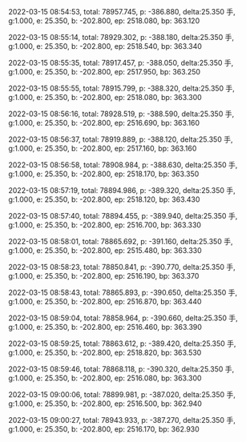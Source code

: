 2022-03-15 08:54:53, total: 78957.745, p: -386.880, delta:25.350 手, g:1.000, e: 25.350, b: -202.800, ep: 2518.080, bp: 363.120

2022-03-15 08:55:14, total: 78929.302, p: -388.180, delta:25.350 手, g:1.000, e: 25.350, b: -202.800, ep: 2518.540, bp: 363.340

2022-03-15 08:55:35, total: 78917.457, p: -388.050, delta:25.350 手, g:1.000, e: 25.350, b: -202.800, ep: 2517.950, bp: 363.250

2022-03-15 08:55:55, total: 78915.799, p: -388.320, delta:25.350 手, g:1.000, e: 25.350, b: -202.800, ep: 2518.080, bp: 363.300

2022-03-15 08:56:16, total: 78928.519, p: -388.590, delta:25.350 手, g:1.000, e: 25.350, b: -202.800, ep: 2516.690, bp: 363.160

2022-03-15 08:56:37, total: 78919.889, p: -388.120, delta:25.350 手, g:1.000, e: 25.350, b: -202.800, ep: 2517.160, bp: 363.160

2022-03-15 08:56:58, total: 78908.984, p: -388.630, delta:25.350 手, g:1.000, e: 25.350, b: -202.800, ep: 2518.170, bp: 363.350

2022-03-15 08:57:19, total: 78894.986, p: -389.320, delta:25.350 手, g:1.000, e: 25.350, b: -202.800, ep: 2518.120, bp: 363.430

2022-03-15 08:57:40, total: 78894.455, p: -389.940, delta:25.350 手, g:1.000, e: 25.350, b: -202.800, ep: 2516.700, bp: 363.330

2022-03-15 08:58:01, total: 78865.692, p: -391.160, delta:25.350 手, g:1.000, e: 25.350, b: -202.800, ep: 2515.480, bp: 363.330

2022-03-15 08:58:23, total: 78850.841, p: -390.770, delta:25.350 手, g:1.000, e: 25.350, b: -202.800, ep: 2516.190, bp: 363.370

2022-03-15 08:58:43, total: 78865.893, p: -390.650, delta:25.350 手, g:1.000, e: 25.350, b: -202.800, ep: 2516.870, bp: 363.440

2022-03-15 08:59:04, total: 78858.964, p: -390.660, delta:25.350 手, g:1.000, e: 25.350, b: -202.800, ep: 2516.460, bp: 363.390

2022-03-15 08:59:25, total: 78863.612, p: -389.420, delta:25.350 手, g:1.000, e: 25.350, b: -202.800, ep: 2518.820, bp: 363.530

2022-03-15 08:59:46, total: 78868.118, p: -390.320, delta:25.350 手, g:1.000, e: 25.350, b: -202.800, ep: 2516.080, bp: 363.300

2022-03-15 09:00:06, total: 78899.981, p: -387.020, delta:25.350 手, g:1.000, e: 25.350, b: -202.800, ep: 2516.500, bp: 362.940

2022-03-15 09:00:27, total: 78943.933, p: -387.270, delta:25.350 手, g:1.000, e: 25.350, b: -202.800, ep: 2516.170, bp: 362.930
